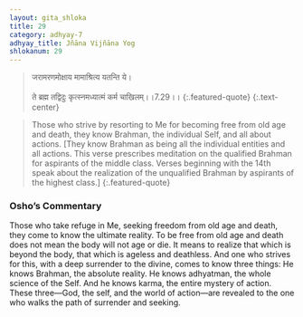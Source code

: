 ```yaml
---
layout: gita_shloka
title: 29
category: adhyay-7
adhyay_title: Jñāna Vijñāna Yog
shlokanum: 29
---
```


> जरामरणमोक्षाय मामाश्रित्य यतन्ति ये।<br><br>ते ब्रह्म तद्विदुः कृत्स्नमध्यात्मं कर्म चाखिलम्।।7.29।।
{:.featured-quote}
{:.text-center}

> Those who strive by resorting to Me for becoming free from old age and death, they know Brahman, the individual Self, and all about actions. [They know Brahman as being all the individual entities and all actions. This verse prescribes meditation on the qualified Brahman for aspirants of the middle class. Verses beginning with the 14th speak about the realization of the unqualified Brahman by aspirants of the highest class.]
{:.featured-quote}

### Osho’s Commentary
Those who take refuge in Me, seeking freedom from old age and death, they come to know the ultimate reality.
To be free from old age and death does not mean the body will not age or die. It means to realize that which is beyond the body, that which is ageless and deathless.
And one who strives for this, with a deep surrender to the divine, comes to know three things:
He knows Brahman, the absolute reality.
He knows adhyatman, the whole science of the Self.
And he knows karma, the entire mystery of action.
These three—God, the self, and the world of action—are revealed to the one who walks the path of surrender and seeking.
